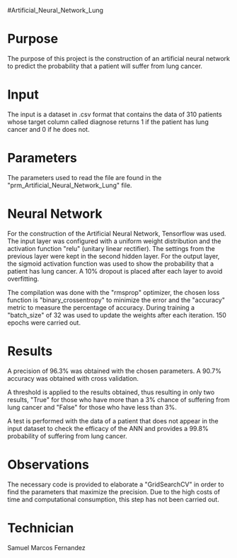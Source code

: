 #Artificial_Neural_Network_Lung

# Purpose
The purpose of this project is the construction of an artificial neural network to predict the probability that a patient will suffer from lung cancer.
# Input
The input is a dataset in .csv format that contains the data of 310 patients whose target column called diagnose returns 1 if the patient has lung cancer and 0 if he does not.

# Parameters
The parameters used to read the file are found in the "prm_Artificial_Neural_Network_Lung" file.

# Neural Network
For the construction of the Artificial Neural Network, Tensorflow was used. The input layer was configured with a uniform weight distribution and the activation function "relu" (unitary linear rectifier). The settings from the previous layer were kept in the second hidden layer. For the output layer, the sigmoid activation function was used to show the probability that a patient has lung cancer. A 10% dropout is placed after each layer to avoid overfitting.

The compilation was done with the "rmsprop" optimizer, the chosen loss function is "binary_crossentropy" to minimize the error and the "accuracy" metric to measure the percentage of accuracy. During training a "batch_size" of 32 was used to update the weights after each iteration. 150 epochs were carried out.

# Results
A precision of 96.3% was obtained with the chosen parameters.
A 90.7% accuracy was obtained with cross validation.

A threshold is applied to the results obtained, thus resulting in only two results, "True" for those who have more than a 3% chance of suffering from lung cancer and "False" for those who have less than 3%.

A test is performed with the data of a patient that does not appear in the input dataset to check the efficacy of the ANN and provides a 99.8% probability of suffering from lung cancer.

# Observations
The necessary code is provided to elaborate a "GridSearchCV" in order to find the parameters that maximize the precision. Due to the high costs of time and computational consumption, this step has not been carried out.

# Technician
Samuel Marcos Fernandez